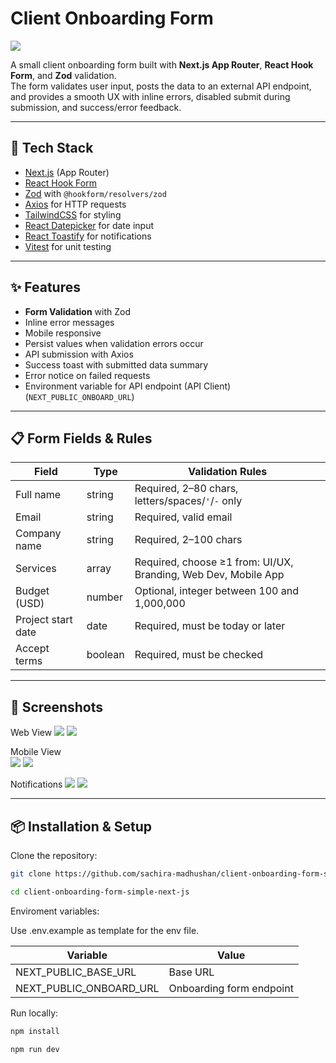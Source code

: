 # Client Onboarding Form  

<img src="https://raw.githubusercontent.com/sachira-madhushan/client-onboarding-form-simple-next-js/refs/heads/feature/client-onboarding-form/public/application.gif">


A small client onboarding form built with **Next.js App Router**, **React Hook Form**, and **Zod** validation.  
The form validates user input, posts the data to an external API endpoint, and provides a smooth UX with inline errors, disabled submit during submission, and success/error feedback.

---

## 🚀 Tech Stack
- [Next.js](https://nextjs.org/) (App Router)
- [React Hook Form](https://react-hook-form.com/)
- [Zod](https://zod.dev/) with `@hookform/resolvers/zod`
- [Axios](https://axios-http.com/) for HTTP requests
- [TailwindCSS](https://tailwindcss.com/) for styling
- [React Datepicker](https://reactdatepicker.com/) for date input
- [React Toastify](https://fkhadra.github.io/react-toastify/) for notifications
- [Vitest](https://vitest.dev/) for unit testing

---

## ✨ Features
- **Form Validation** with Zod
- Inline error messages
- Mobile responsive
- Persist values when validation errors occur
- API submission with Axios
- Success toast with submitted data summary
- Error notice on failed requests
- Environment variable for API endpoint (API Client) (`NEXT_PUBLIC_ONBOARD_URL`)

---

## 📋 Form Fields & Rules
| Field              | Type     | Validation Rules                                                                 |
|--------------------|----------|----------------------------------------------------------------------------------|
| Full name          | string   | Required, 2–80 chars, letters/spaces/`'`/`-` only                                |
| Email              | string   | Required, valid email                                                            |
| Company name       | string   | Required, 2–100 chars                                                            |
| Services           | array    | Required, choose ≥1 from: UI/UX, Branding, Web Dev, Mobile App                   |
| Budget (USD)       | number   | Optional, integer between 100 and 1,000,000                                      |
| Project start date | date     | Required, must be today or later                                                 |
| Accept terms       | boolean  | Required, must be checked                                                        |

---

## 🚀 Screenshots

Web View
<img src="https://raw.githubusercontent.com/sachira-madhushan/client-onboarding-form-simple-next-js/refs/heads/feature/client-onboarding-form/public/form_fields.png">
<img src="https://raw.githubusercontent.com/sachira-madhushan/client-onboarding-form-simple-next-js/refs/heads/feature/client-onboarding-form/public/validations.png">

Mobile View <br>
<img src="https://raw.githubusercontent.com/sachira-madhushan/client-onboarding-form-simple-next-js/refs/heads/feature/client-onboarding-form/public/mobile_form_fields.png">
<img src="https://raw.githubusercontent.com/sachira-madhushan/client-onboarding-form-simple-next-js/refs/heads/feature/client-onboarding-form/public/mobile_validations.png">

Notifications
<img src="https://raw.githubusercontent.com/sachira-madhushan/client-onboarding-form-simple-next-js/refs/heads/feature/client-onboarding-form/public/success.PNG">
<img src="https://raw.githubusercontent.com/sachira-madhushan/client-onboarding-form-simple-next-js/refs/heads/feature/client-onboarding-form/public/error.PNG">

---
## 📦 Installation & Setup

Clone the repository:

```bash
git clone https://github.com/sachira-madhushan/client-onboarding-form-simple-next-js.git

cd client-onboarding-form-simple-next-js
```

Enviroment variables:

Use .env.example as template for the env file.

| Variable              | Value     | 
|--------------------|----------|
| NEXT_PUBLIC_BASE_URL          | Base URL   |
| NEXT_PUBLIC_ONBOARD_URL              | Onboarding form endpoint   |


Run locally:

```bash
npm install

npm run dev
```
